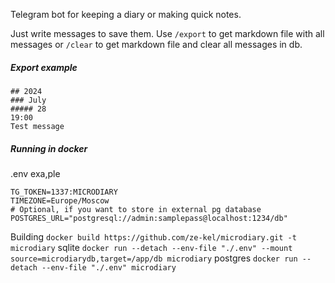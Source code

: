 Telegram bot for keeping a diary or making quick notes.

Just write messages to save them. Use `/export` to get markdown file with all messages or `/clear` to get markdown file and clear all messages in db.

##### Export example

```
## 2024
### July
##### 28
19:00
Test message
```

##### Running in docker

.env exa,ple

```
TG_TOKEN=1337:MICRODIARY
TIMEZONE=Europe/Moscow
# Optional, if you want to store in external pg database
POSTGRES_URL="postgresql://admin:samplepass@localhost:1234/db"
```

Building
`docker build https://github.com/ze-kel/microdiary.git -t microdiary`
sqlite
`docker run --detach --env-file "./.env" --mount source=microdiarydb,target=/app/db microdiary`
postgres
`docker run --detach --env-file "./.env" microdiary`
